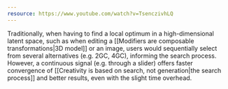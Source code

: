 ```yaml
---
resource: https://www.youtube.com/watch?v=TsenczivhLQ
---
```


Traditionally, when having to find a local optimum in a high-dimensional latent space, such as when editing a [[Modifiers are composable transformations|3D model]] or an image, users would sequentially select from several alternatives (e.g. 2GC, 4GC), informing the search process. However, a continuous signal (e.g. through a slider) offers faster convergence of [[Creativity is based on search, not generation|the search process]] and better results, even with the slight time overhead.